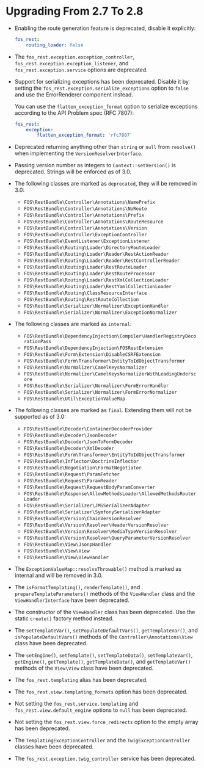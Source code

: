 Upgrading From 2.7 To 2.8
=========================

 * Enabling the route generation feature is deprecated, disable it explicitly:

   ```yaml
   fos_rest:
       routing_loader: false
   ```

 * The `fos_rest.exception.exception_controller`, `fos_rest.exception.exception_listener`, and
   `fos_rest.exception.service` options are deprecated.

 * Support for serializing exceptions has been deprecated. Disable it by setting the
   `fos_rest.exception.serialize_exceptions` option to `false` and use the ErrorRenderer component
   instead.

   You can use the `flatten_exception_format` option to serialize exceptions according to the API
   Problem spec (RFC 7807):

   ```yaml
   fos_rest:
       exception:
           flatten_exception_format: 'rfc7807'
   ```

 * Deprecated returning anything other than `string` or `null` from `resolve()` when implementing
   the `VersionResolverInterface`.

 * Passing version number as integers to `Context::setVersion()` is deprecated. Strings will be
   enforced as of 3.0.
 
 * The following classes are marked as `deprecated`, they will be removed in  3.0:

   * `FOS\RestBundle\Controller\Annotations\NamePrefix`
   * `FOS\RestBundle\Controller\Annotations\NoRoute`
   * `FOS\RestBundle\Controller\Annotations\Prefix`
   * `FOS\RestBundle\Controller\Annotations\RouteResource`
   * `FOS\RestBundle\Controller\Annotations\Version`
   * `FOS\RestBundle\Controller\ExceptionController`
   * `FOS\RestBundle\EventListener\ExceptionListener`
   * `FOS\RestBundle\Routing\Loader\DirectoryRouteLoader`
   * `FOS\RestBundle\Routing\Loader\Reader\RestActionReader`
   * `FOS\RestBundle\Routing\Loader\Reader\RestControllerReader`
   * `FOS\RestBundle\Routing\Loader\RestRouteLoader`
   * `FOS\RestBundle\Routing\Loader\RestRouteProcessor`
   * `FOS\RestBundle\Routing\Loader\RestXmlCollectionLoader`
   * `FOS\RestBundle\Routing\Loader\RestYamlCollectionLoader`
   * `FOS\RestBundle\Routing\ClassResourceInterface`
   * `FOS\RestBundle\Routing\RestRouteCollection`
   * `FOS\RestBundle\Serializer\Normalizer\ExceptionHandler`
   * `FOS\RestBundle\Serializer\Normalizer\ExceptionNormalizer`

 * The following classes are marked as `internal`:

   * `FOS\RestBundle\DependencyInjection\Compiler\HandlerRegistryDecorationPass`
   * `FOS\RestBundle\DependencyInjection\FOSRestExtension`
   * `FOS\RestBundle\Form\Extension\DisableCSRFExtension`
   * `FOS\RestBundle\Form\Transformer\EntityToIdObjectTransformer`
   * `FOS\RestBundle\Normalizer\CamelKeysNormalizer`
   * `FOS\RestBundle\Normalizer\CamelKeysNormalizerWithLeadingUnderscore`
   * `FOS\RestBundle\Serializer\Normalizer\FormErrorHandler`
   * `FOS\RestBundle\Serializer\Normalizer\FormErrorNormalizer`
   * `FOS\RestBundle\Util\ExceptionValueMap`

 * The following classes are marked as `final`. Extending them will not be supported as of 3.0:

   * `FOS\RestBundle\Decoder\ContainerDecoderProvider`
   * `FOS\RestBundle\Decoder\JsonDecoder`
   * `FOS\RestBundle\Decoder\JsonToFormDecoder`
   * `FOS\RestBundle\Decoder\XmlDecoder`
   * `FOS\RestBundle\Form\Transformer\EntityToIdObjectTransformer`
   * `FOS\RestBundle\Inflector\DoctrineInflector`
   * `FOS\RestBundle\Negotiation\FormatNegotiator`
   * `FOS\RestBundle\Request\ParamFetcher`
   * `FOS\RestBundle\Request\ParamReader`
   * `FOS\RestBundle\Request\RequestBodyParamConverter`
   * `FOS\RestBundle\Response\AllowMethodsLoader\AllowedMethodsRouterLoader`
   * `FOS\RestBundle\Serializer\JMSSerializerAdapter`
   * `FOS\RestBundle\Serializer\SymfonySerializerAdapter`
   * `FOS\RestBundle\Version\ChainVersionResolver`
   * `FOS\RestBundle\Version\Resolver\HeaderVersionResolver`
   * `FOS\RestBundle\Version\Resolver\MediaTypeVersionResolver`
   * `FOS\RestBundle\Version\Resolver\QueryParameterVersionResolver`
   * `FOS\RestBundle\View\JsonpHandler`
   * `FOS\RestBundle\View\View`
   * `FOS\RestBundle\View\ViewHandler`

 * The `ExceptionValueMap::resolveThrowable()` method is marked as internal and will be removed in 3.0.

 * The `isFormatTemplating()`, `renderTemplate()`, and `prepareTemplateParameters()` methods of the
   `ViewHandler` class and the `ViewHandlerInterface` have been deprecated.

 * The constructor of the `ViewHandler` class has been deprecated. Use the static `create()` factory
   method instead.

 * The `setTemplateVar()`, `setPopulateDefaultVars()`, `getTemplateVar()`, and `isPopulateDefaultVars()`
   methods of the `Controller\Annotations\View` class have been deprecated.

 * The `setEngine()`, `setTemplate()`, `setTemplateData()`, `setTemplateVar()`, `getEngine()`,
   `getTemplate()`, `getTemplateData()`, and `getTemplateVar()` methods of the `View\View` class
   have been deprecated.

 * The `fos_rest.templating` alias has been deprecated.

 * The `fos_rest.view.templating_formats` option has been deprecated.

 * Not setting the `fos_rest.service.templating` and `fos_rest.view.default_engine` options to
   `null` has been deprecated.

 * Not setting the `fos_rest.view.force_redirects` option to the empty array has been deprecated.

 * The `TemplatingExceptionController` and the `TwigExceptionController` classes have been deprecated.

 * The `fos_rest.exception.twig_controller` service has been deprecated.
